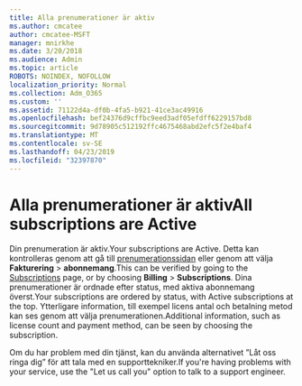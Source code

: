 ```yaml
---
title: Alla prenumerationer är aktiv
ms.author: cmcatee
author: cmcatee-MSFT
manager: mnirkhe
ms.date: 3/20/2018
ms.audience: Admin
ms.topic: article
ROBOTS: NOINDEX, NOFOLLOW
localization_priority: Normal
ms.collection: Adm_O365
ms.custom: ''
ms.assetid: 71122d4a-df0b-4fa5-b921-41ce3ac49916
ms.openlocfilehash: bef24376d9cffbc9eed3adf05efdff6229157bd8
ms.sourcegitcommit: 9d78905c512192ffc4675468abd2efc5f2e4baf4
ms.translationtype: MT
ms.contentlocale: sv-SE
ms.lasthandoff: 04/23/2019
ms.locfileid: "32397870"
---
```

# <a name="all-subscriptions-are-active"></a><span data-ttu-id="77a2c-102">Alla prenumerationer är aktiv</span><span class="sxs-lookup"><span data-stu-id="77a2c-102">All subscriptions are Active</span></span>

<span data-ttu-id="77a2c-103">Din prenumeration är aktiv.</span><span class="sxs-lookup"><span data-stu-id="77a2c-103">Your subscriptions are Active.</span></span> <span data-ttu-id="77a2c-104">Detta kan kontrolleras genom att gå till [prenumerationssidan](https://go.microsoft.com/fwlink/p/?linkid=842054) eller genom att välja **Fakturering** \> **abonnemang**.</span><span class="sxs-lookup"><span data-stu-id="77a2c-104">This can be verified by going to the [Subscriptions](https://go.microsoft.com/fwlink/p/?linkid=842054) page, or by choosing **Billing** \> **Subscriptions**.</span></span> <span data-ttu-id="77a2c-105">Dina prenumerationer är ordnade efter status, med aktiva abonnemang överst.</span><span class="sxs-lookup"><span data-stu-id="77a2c-105">Your subscriptions are ordered by status, with Active subscriptions at the top.</span></span> <span data-ttu-id="77a2c-106">Ytterligare information, till exempel licens antal och betalning metod kan ses genom att välja prenumerationen.</span><span class="sxs-lookup"><span data-stu-id="77a2c-106">Additional information, such as license count and payment method, can be seen by choosing the subscription.</span></span>
  
<span data-ttu-id="77a2c-107">Om du har problem med din tjänst, kan du använda alternativet ”Låt oss ringa dig” för att tala med en supporttekniker.</span><span class="sxs-lookup"><span data-stu-id="77a2c-107">If you're having problems with your service, use the "Let us call you" option to talk to a support engineer.</span></span>
  

